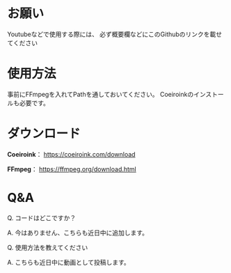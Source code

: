 # お願い
 Youtubeなどで使用する際には、
必ず概要欄などにこのGithubのリンクを載せてください

# 使用方法
事前にFFmpegを入れてPathを通しておいてください。
Coeiroinkのインストールも必要です。

# ダウンロード
**Coeiroink**：
https://coeiroink.com/download

**FFmpeg**：
https://ffmpeg.org/download.html

# Q&A
Q. コードはどこですか？

A. 今はありません、こちらも近日中に追加します。

Q. 使用方法を教えてください

A. こちらも近日中に動画として投稿します。
